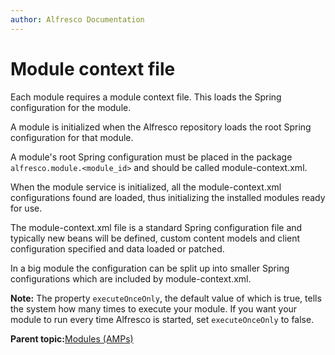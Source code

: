 ```yaml
---
author: Alfresco Documentation
---
```


# Module context file

Each module requires a module context file. This loads the Spring configuration for the module.

A module is initialized when the Alfresco repository loads the root Spring configuration for that module.

A module's root Spring configuration must be placed in the package `alfresco.module.<module_id>` and should be called module-context.xml.

When the module service is initialized, all the module-context.xml configurations found are loaded, thus initializing the installed modules ready for use.

The module-context.xml file is a standard Spring configuration file and typically new beans will be defined, custom content models and client configuration specified and data loaded or patched.

In a big module the configuration can be split up into smaller Spring configurations which are included by module-context.xml.

**Note:** The property `executeOnceOnly`, the default value of which is true, tells the system how many times to execute your module. If you want your module to run every time Alfresco is started, set `executeOnceOnly` to false.

**Parent topic:**[Modules \(AMPs\)](../concepts/dev-extensions-modules-intro.md)


